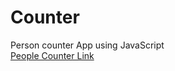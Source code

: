 # Counter
Person counter App using JavaScript
<br>
[People Counter Link](https://passengercounting.netlify.app/) 
